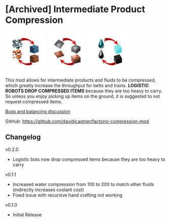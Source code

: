# [Archived] Intermediate Product Compression

![icon](https://raw.githubusercontent.com/davidjcastner/factorio-compression-mod/master/IntermediateProductCompression/graphics/technology-resource.png) ![icon](https://raw.githubusercontent.com/davidjcastner/factorio-compression-mod/master/IntermediateProductCompression/graphics/technology-item.png) ![icon](https://raw.githubusercontent.com/davidjcastner/factorio-compression-mod/master/IntermediateProductCompression/graphics/technology-fluid.png)

This mod allows for intermediate products and fluids to be compressed, which greatly increase the throughput for belts and trains. **LOGISTIC ROBOTS DROP COMPRESSED ITEMS** because they are too heavy to carry. So unless you enjoy picking up items on the ground, it is suggested to not request compressed items.

[Bugs and balancing discussion](https://mods.factorio.com/mod/IntermediateProductCompression/discussion)

GitHub: https://github.com/davidjcastner/factorio-compression-mod

## Changelog

v0.2.0
- Logistic bots now drop compressed items because they are too heavy to carry

v0.1.1
- Increased water compression from 100 to 200 to match other fluids (indirectly increases coolant cost)
- Fixed issue with recursive hand crafting not working

v0.1.0
- Initial Release
